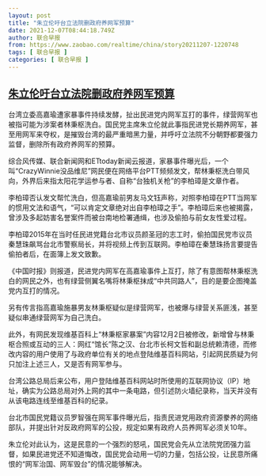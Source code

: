 ```yaml
---
layout: post
title: "朱立伦吁台立法院删政府养网军预算"
date: 2021-12-07T08:44:18.749Z
author: 联合早报
from: https://www.zaobao.com/realtime/china/story20211207-1220748
tags: [ 联合早报 ]
categories: [ 联合早报 ]
---
```

<!--1638884700000-->
[朱立伦吁台立法院删政府养网军预算](https://www.zaobao.com/realtime/china/story20211207-1220748)
------

<div>
<p>台湾立委高嘉瑜遭家暴事件持续发酵，扯出民进党内网军互打的事件，绿营网军也被指可能为涉案者林秉枢洗白。国民党主席朱立伦就此事指民进党长期养网军，甚至用网军来夺权，是摧毁台湾的最严重暗黑力量，并呼吁立法院不分朝野都要强力监督，删除所有政府养网军的预算。</p><p>综合风传媒、联合新闻网和ETtoday新闻云报道，家暴事件曝光后，一个叫“CrazyWinnie没品维尼”网民便在网络平台PTT频频发文，帮林秉枢洗白带风向，外界后来指太阳花学运参与者、自称“台独机关枪”的李柏璋是文章作者。</p><p>李柏璋否认发文帮忙洗白，但高嘉瑜前男友马文钰声称，对照李柏璋在PTT当网军的惯用文法和语气，“可以肯定文章绝对出自李柏璋之手”。李柏璋后来也被揭露，曾涉及多起妨害名誉案件而被台南地检署通缉，也涉及偷拍与前女友性爱过程。</p><section id="imu"><div id="dfp-ad-imu1">        </div></section><p>李柏璋2015年在当时任民进党籍台北市议员颜圣冠的志工时，偷拍国民党市议员秦慧珠飙骂台北市警察局长，并将视频上传到互联网。李柏璋在秦慧珠扬言要提告偷拍者后，在面簿上发文致歉。</p><p>《中国时报》则报道，民进党内网军在高嘉瑜事件上互打，除了有意图帮林秉枢洗白的网民之外，也有绿营侧翼名嘴将林秉枢抹成“中共同路人”，目的是要企图掩盖党内互打的情况。</p><p>另有传言指高嘉瑜施暴男友林秉枢疑似是绿营网军，也被爆与绿营关系匪浅，甚至疑似串通绿营网军为自己洗白。</p><div id="innity-in-post"></div><div id="dfp-ad-midarticlespecial">        </div><p>此外，有网民发现维基百科上“林秉枢家暴案”内容12月2日被修改，新增曾与林秉枢合照或互动的三人：网红“馆长”陈之汉、台北市长柯文哲和副总统赖清德，而修改内容的用户使用了与政府单位有关的地点登陆维基百科网站，引起网民质疑为何只加注上述三人，又是否有网军参与。</p><p>台湾公路总局后来公布，用户登陆维基百科网站时所使用的互联网协议（IP）地址，确实为公路总局对外上网的其中一条电路，但引述防火墙纪录称，当天并没有从该电路连线至维基百科的纪录。</p><p>台北市国民党籍议员罗智强在网军事件曝光后，指责民进党用政府资源豢养的网络部队，并提出针对反政府网军的公投，规定如果有政府人员养网军必须关10年。</p><p>朱立伦对此认为，这是民意的一个强烈的怒吼，国民党会先从立法院党团强力监督，如果民进党还不知道悔改，国民党会动用一切的力量，包括公投，让民意所痛恨的“网军治国、网军毁台”的情况能够解决。</p>      <div class="cx_paywall_placeholder" id="sph_cdp_40"></div>
</div>
